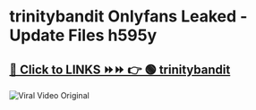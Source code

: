 
 # trinitybandit Onlyfans Leaked - Update Files h595y

## <h2><a href="https://clipsfans.com/trinitybandit&ref=git">🔗 Click to LINKS ⏩⏩ 👉 🟢 trinitybandit </a></h2>

<a href="https://clipsfans.com/trinitybandit&ref=git" rel="nofollow" data-target="animated-image.originalLink"><img src="https://i.ibb.co.com/xMMVF88/686577567.gif" alt="Viral Video Original" style="max-width: 100%; display: inline-block;" data-target="animated-image.originalImage"></a>

